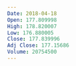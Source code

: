 ```yaml
---
Date: 2018-04-18
Open: 177.809998
High: 178.820007
Low: 176.880005
Close: 177.839996
Adj Close: 177.15686
Volume: 20754500
---
```

